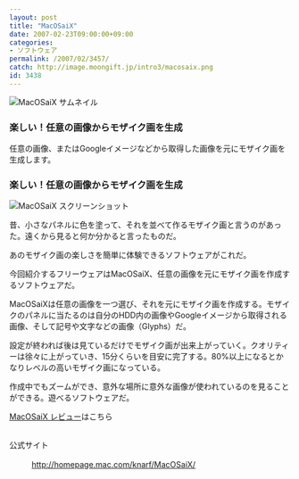 ```yaml
---
layout: post
title: "MacOSaiX"
date: 2007-02-23T09:00:00+09:00
categories:
- ソフトウェア
permalink: /2007/02/3457/
catch: http://image.moongift.jp/intro3/macosaix.png
id: 3438
---
```

 ![MacOSaiX サムネイル](http://image.moongift.jp/intro3/macosaix.t.png "MacOSaiX サムネイル")
  

### 楽しい！任意の画像からモザイク画を生成
  
任意の画像、またはGoogleイメージなどから取得した画像を元にモザイク画を生成します。  
<!--more-->  

### 楽しい！任意の画像からモザイク画を生成
  

![MacOSaiX スクリーンショット](http://image.moongift.jp/intro3/macosaix.png "MacOSaiX スクリーンショット")

  

昔、小さなパネルに色を塗って、それを並べて作るモザイク画と言うのがあった。遠くから見ると何か分かると言ったものだ。

  

あのモザイク画の楽しさを簡単に体験できるソフトウェアがこれだ。

  

今回紹介するフリーウェアはMacOSaiX、任意の画像を元にモザイク画を作成するソフトウェアだ。

  

MacOSaiXは任意の画像を一つ選び、それを元にモザイク画を作成する。モザイクのパネルに当たるのは自分のHDD内の画像やGoogleイメージから取得される画像、そして記号や文字などの画像（Glyphs）だ。

  

設定が終われば後は見ているだけでモザイク画が出来上がっていく。クオリティーは徐々に上がっていき、15分くらいを目安に完了する。80%以上になるとかなりレベルの高いモザイク画になっている。

  

作成中でもズームができ、意外な場所に意外な画像が使われているのを見ることができる。遊べるソフトウェアだ。

  

[MacOSaiX レビュー](http://fw.moongift.jp/review/i-3460.html)はこちら

  
<dl>
<br><dt>公式サイト</dt>
<br><dd><a href="http://homepage.mac.com/knarf/MacOSaiX/" target="_blank">http://homepage.mac.com/knarf/MacOSaiX/</a></dd>
<br>
</dl>